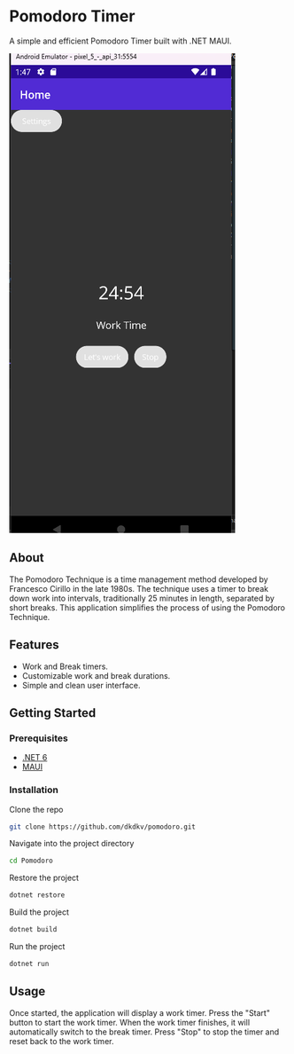 # Pomodoro Timer

A simple and efficient Pomodoro Timer built with .NET MAUI.

![Pomodoro Timer Screenshot](./Screenshot.png)

## About

The Pomodoro Technique is a time management method developed by Francesco Cirillo in the late 1980s. The technique uses a timer to break down work into intervals, traditionally 25 minutes in length, separated by short breaks. This application simplifies the process of using the Pomodoro Technique.

## Features

- Work and Break timers.
- Customizable work and break durations.
- Simple and clean user interface.

## Getting Started

### Prerequisites

- [.NET 6](https://dotnet.microsoft.com/download/dotnet/6.0)
- [MAUI](https://github.com/dotnet/maui)

### Installation

Clone the repo
```bash
git clone https://github.com/dkdkv/pomodoro.git
```
Navigate into the project directory
```bash
cd Pomodoro
```
Restore the project
```bash
dotnet restore
```
Build the project
```bash
dotnet build
```
Run the project
```bash
dotnet run
```
## Usage
Once started, the application will display a work timer. Press the "Start" button to start the work timer. When the work timer finishes, it will automatically switch to the break timer. Press "Stop" to stop the timer and reset back to the work timer.
